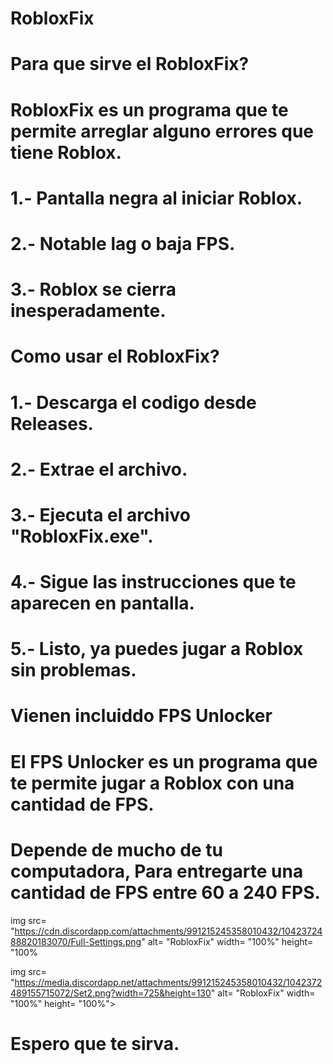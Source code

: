 # RobloxFix

# Para que sirve el RobloxFix?

# RobloxFix es un programa que te permite arreglar alguno errores que tiene Roblox.

# 1.- Pantalla negra al iniciar Roblox.

# 2.- Notable lag o baja FPS.

# 3.- Roblox se cierra inesperadamente.

# Como usar el RobloxFix?

# 1.- Descarga el codigo desde Releases.

# 2.- Extrae el archivo.

# 3.- Ejecuta el archivo "RobloxFix.exe".

# 4.- Sigue las instrucciones que te aparecen en pantalla.

# 5.- Listo, ya puedes jugar a Roblox sin problemas.

# Vienen incluiddo FPS Unlocker

# El FPS Unlocker es un programa que te permite jugar a Roblox con una cantidad de FPS.

# Depende de mucho de tu computadora, Para entregarte una cantidad de FPS entre 60 a 240 FPS.

img src= "https://cdn.discordapp.com/attachments/991215245358010432/1042372488820183070/Full-Settings.png" alt= "RobloxFix" width= "100%" height= "100%

img src= "https://media.discordapp.net/attachments/991215245358010432/1042372489155715072/Set2.png?width=725&height=130" alt= "RobloxFix" width= "100%" height= "100%">

# Espero que te sirva.
